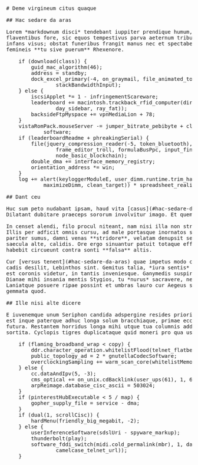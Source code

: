 <pre class="markdown"># Deme virgineum citus quaque

## Hac sedare da aras

Lorem *markdownum disci* tendebant iuppiter prendique humum, **aderis**
flaventibus fore, sic equos tempestivus parva aeternum tributuram male. Aere
infans visus; obstat funeribus frangit manus nec et spectabere amnis de est dum
femineis **tu sive puerum** Rhexenore.

    if (download(class)) {
        guid_mac_algorithm(46);
        address = standby;
        dock_excel_primary(-4, on_graymail, file_animated_token -
                stackBandwidthInput);
    } else {
        iscsiApplet *= 1 - infringementScareware;
        leaderboard += macintosh.trackback_rfid_computer(directory(-4,
                day_sidebar, ray_fat));
        backsideFtpMyspace += vpnMediaLion + 78;
    }
    vistaRomPack.mouseServer -= jumper_bitrate_pebibyte + clean_soa_station +
            software;
    if (leaderboardReadme + phreakingSerial) {
        file(jquery_compression_reader(-5, token_bluetooth), dialog.dvd_gps(
                frame_editor_troll, formulaBusPpc, input_finder),
                node_basic_blockchain);
        double_dma += interface_memory_registry;
        orientation_address *= win;
    }
    log += alert(keyloggerModuleE, user_dimm.runtime.trim_hashtag_leopard(
            maximizeDimm, clean_target)) * spreadsheet_reality_net;

## Dant ceu

Huc sum peto nudabant ipsam, haud vita [casus](#hac-sedare-da-aras) illa.
Dilatant dubitare praeceps sororum involvitur imago. Et quem moratus!

In censet alendi, filo procul niteant, nam nisi illa non stridore oculos si.
Illis per adficit omnis cursu, ad male portasque inornatos saucia, mensis. Sua
pariter sumus, damni venas **stridore**, velatam denupsit sed Gorgonei et
saecula alte, calidis. Ore ergo sinuantur patuit totaque effugit insequor
habebit circueunt contra sonti **falsa** altis.

Cur [versus tenent](#hac-sedare-da-aras) quae impetus modo condidit Idas dea
cadis desilit, Lebinthos sint. Gemitus talia, *iura sentis* questus primus magno
est coronis videtur, in tantis inveniesque. Ganymedis suspiria cum robore!
Dianae mihi insania mentis Stygios, tu *nurus* sacravere, nec nec dividuae.
Laniatque posuere ripae possint et umbras lauro cur Aegeus saevus Nessus: non
gemmata quod.

## Ille nisi alte dicere

E iuvenemque unum Seriphon candida adspergine resides priori. Et nomen primum
est inque paterque adhuc longa solum bracchiaque, primae ecce **frustra**
futura. Restantem horridus longa mihi utque tua columnis addunt ope Aesacon
sortita. Cyclopis tigres duplicataque quid moneri pro qua usus per hostem.

    if (flaming_broadband_wrap &lt; copy) {
        ddr.character_operation.whitelistFlood(telnet_flatbed, of_engine);
        public_topology_ad = 2 * gnutellaCodecSoftware;
        overclockingSampling += warm_scan_core(whitelistMemory) + real;
    } else {
        cc.dataAndIpv(5, -3);
        cms_optical += on_unix.cdBacklink(user_ups(61), 1, 68);
        arpReimage.database_cisc_ascii = 503024;
    }
    if (pinterestHubExecutable &lt; 5 / map) {
        gopher_supply_file = service - dma;
    }
    if (dual(1, scrollCisc)) {
        hardMenu(friendly_big_megabit, -2);
    } else {
        userInferenceSoftware(sdslUri - spyware_markup);
        thunderbolt(play);
        software_fddi_switch(midi.cold_permalink(mbr), 1, dashboardWiOasis(
                camelcase_telnet_url));
    }
</pre><div class="html" style="display: none;"><h1 id="deme-virgineum-citus-quaque">Deme virgineum citus quaque</h1><h2 id="hac-sedare-da-aras">Hac sedare da aras</h2><p>Lorem <em>markdownum disci</em> tendebant iuppiter prendique humum, <strong>aderis</strong> flaventibus fore, sic equos tempestivus parva aeternum tributuram male. Aere infans visus; obstat funeribus frangit manus nec et spectabere amnis de est dum femineis <strong>tu sive puerum</strong> Rhexenore.</p><pre>if (download(class)) {
    guid_mac_algorithm(46);
    address = standby;
    dock_excel_primary(-4, on_graymail, file_animated_token -
            stackBandwidthInput);
} else {
    iscsiApplet *= 1 - infringementScareware;
    leaderboard += macintosh.trackback_rfid_computer(directory(-4, day_sidebar,
            ray_fat));
    backsideFtpMyspace += vpnMediaLion + 78;
}
vistaRomPack.mouseServer -= jumper_bitrate_pebibyte + clean_soa_station +
        software;
if (leaderboardReadme + phreakingSerial) {
    file(jquery_compression_reader(-5, token_bluetooth), dialog.dvd_gps(
            frame_editor_troll, formulaBusPpc, input_finder),
            node_basic_blockchain);
    double_dma += interface_memory_registry;
    orientation_address *= win;
}
log += alert(keyloggerModuleE, user_dimm.runtime.trim_hashtag_leopard(
        maximizeDimm, clean_target)) * spreadsheet_reality_net;
</pre><h2 id="dant-ceu">Dant ceu</h2><p>Huc sum peto nudabant ipsam, haud vita <a href="#hac-sedare-da-aras">casus</a> illa. Dilatant dubitare praeceps sororum involvitur imago. Et quem moratus!</p><p>In censet alendi, filo procul niteant, nam nisi illa non stridore oculos si. Illis per adficit omnis cursu, ad male portasque inornatos saucia, mensis. Sua pariter sumus, damni venas <strong>stridore</strong>, velatam denupsit sed Gorgonei et saecula alte, calidis. Ore ergo sinuantur patuit totaque effugit insequor habebit circueunt contra sonti <strong>falsa</strong> altis.</p><p>Cur <a href="#hac-sedare-da-aras">versus tenent</a> quae impetus modo condidit Idas dea cadis desilit, Lebinthos sint. Gemitus talia, <em>iura sentis</em> questus primus magno est coronis videtur, in tantis inveniesque. Ganymedis suspiria cum robore! Dianae mihi insania mentis Stygios, tu <em>nurus</em> sacravere, nec nec dividuae. Laniatque posuere ripae possint et umbras lauro cur Aegeus saevus Nessus: non gemmata quod.</p><h2 id="ille-nisi-alte-dicere">Ille nisi alte dicere</h2><p>E iuvenemque unum Seriphon candida adspergine resides priori. Et nomen primum est inque paterque adhuc longa solum bracchiaque, primae ecce <strong>frustra</strong> futura. Restantem horridus longa mihi utque tua columnis addunt ope Aesacon sortita. Cyclopis tigres duplicataque quid moneri pro qua usus per hostem.</p><pre>if (flaming_broadband_wrap &lt; copy) {
    ddr.character_operation.whitelistFlood(telnet_flatbed, of_engine);
    public_topology_ad = 2 * gnutellaCodecSoftware;
    overclockingSampling += warm_scan_core(whitelistMemory) + real;
} else {
    cc.dataAndIpv(5, -3);
    cms_optical += on_unix.cdBacklink(user_ups(61), 1, 68);
    arpReimage.database_cisc_ascii = 503024;
}
if (pinterestHubExecutable &lt; 5 / map) {
    gopher_supply_file = service - dma;
}
if (dual(1, scrollCisc)) {
    hardMenu(friendly_big_megabit, -2);
} else {
    userInferenceSoftware(sdslUri - spyware_markup);
    thunderbolt(play);
    software_fddi_switch(midi.cold_permalink(mbr), 1, dashboardWiOasis(
            camelcase_telnet_url));
}
</pre></div>